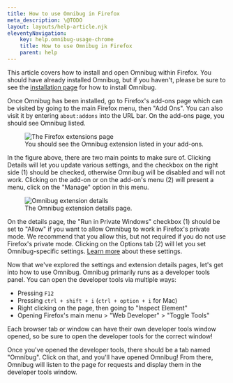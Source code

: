 ```yaml
---
title: How to use Omnibug in Firefox
meta_description: \@TODO
layout: layouts/help-article.njk
eleventyNavigation:
    key: help.omnibug-usage-chrome
    title: How to use Omnibug in Firefox
    parent: help
---
```

This article covers how to install and open Omnibug within Firefox. You should have already installed Omnibug, but if you 
 haven't, please be sure to see the [installation page](/install/) for how to install Omnibug. 

Once Omnibug has been installed, go to Firefox's add-ons page which can be visited by going to the main Firefox menu, 
then "Add Ons". You can also visit it by entering `about:addons` into the URL bar. On 
the add-ons page, you should see Omnibug listed. 

<figure class="figure text-center mb-8">
    <img src="/assets/images/help/how-to-use/firefox/extension-list.png" class="mx-auto" alt="The Firefox extensions page">
    <figcaption>You should see the Omnibug extension listed in your add-ons.</figcaption>
</figure>

In the figure above, there are two main points to make sure of. Clicking Details will let you update various settings, 
and the checkbox on the right side (1) should be checked, otherwise Omnibug will be disabled and will not work. 
Clicking on the add-on or on the add-on's menu (2) will present a menu, click on the "Manage" option in this menu.

<figure class="figure text-center mb-8">
    <img src="/assets/images/help/how-to-use/firefox/extension-details.png" class="mx-auto" alt="Omnibug extension details">
    <figcaption>The Omnibug extension details page.</figcaption>
</figure>

On the details page, the "Run in Private Windows" checkbox (1) should be set to "Allow" if you want to allow Omnibug to 
work in Firefox's private mode. We recommend that you allow this, but not required if you do not use Firefox's private mode. 
Clicking on the Options tab (2) will let you set Omnibug-specific settings. [Learn more](../omnibug-settings/) about these settings.

Now that we've explored the settings and extension details pages, let's get into how to use Omnibug. Omnibug primarily 
runs as a developer tools panel. You can open the developer tools via multiple ways:

 - Pressing `F12`
 - Pressing `ctrl + shift + i` (`ctrl + option + i` for Mac)
 - Right clicking on the page, then going to "Inspect Element"
 - Opening Firefox's main menu > "Web Developer" > "Toggle Tools"

Each browser tab or window can have their own developer tools window opened, so be sure to open the developer tools for 
the correct window! 

Once you've opened the developer tools, there should be a tab named "Omnibug". Click on that, and you'll have opened Omnibug! 
From there, Omnibug will listen to the page for requests and display them in the developer tools window. 
